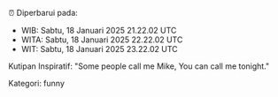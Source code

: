 ⏰ Diperbarui pada:
- WIB: Sabtu, 18 Januari 2025 21.22.02 UTC
- WITA: Sabtu, 18 Januari 2025 22.22.02 UTC
- WIT: Sabtu, 18 Januari 2025 23.22.02 UTC

Kutipan Inspiratif:
"Some people call me Mike, You can call me tonight."


Kategori: funny

